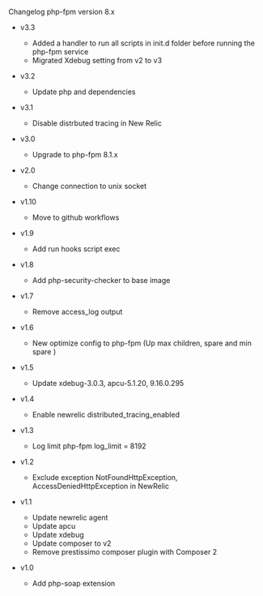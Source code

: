 Changelog php-fpm version 8.x

* v3.3
	* Added a handler to run all scripts in init.d folder before running the php-fpm service
	* Migrated Xdebug setting from v2 to v3

* v3.2
	* Update php and dependencies

* v3.1
	* Disable distrbuted tracing in New Relic

* v3.0
	* Upgrade to php-fpm 8.1.x

* v2.0
	* Change connection to unix socket

* v1.10
	* Move to github workflows

* v1.9
	* Add run hooks script exec

* v1.8
	* Add php-security-checker to base image

* v1.7
	* Remove access_log output

* v1.6
	* New optimize config to php-fpm (Up max children, spare and min spare )

* v1.5
	* Update xdebug-3.0.3, apcu-5.1.20, 9.16.0.295

* v1.4
	* Enable newrelic distributed_tracing_enabled

* v1.3
	* Log limit php-fpm log_limit = 8192 

* v1.2
	* Exclude exception NotFoundHttpException, AccessDeniedHttpException in NewRelic

* v1.1
	* Update newrelic agent
	* Update apcu
	* Update xdebug
	* Update composer to v2
	* Remove prestissimo composer plugin with Composer 2

* v1.0
	* Add php-soap extension